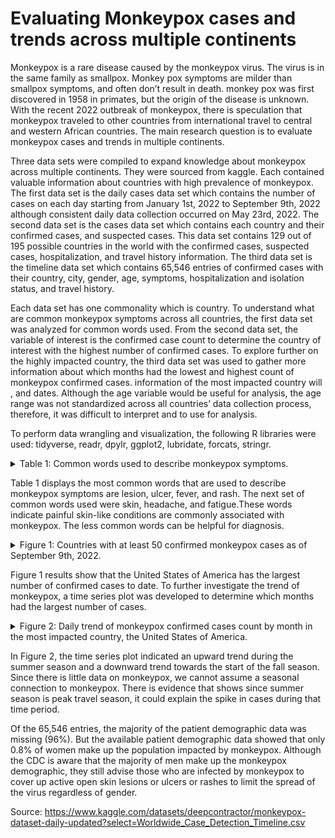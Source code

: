 # Evaluating Monkeypox cases and trends across multiple continents

Monkeypox is a rare disease caused by the monkeypox virus. The virus is in the same family as smallpox. Monkey pox symptoms are milder than smallpox symptoms, and often don’t result in death. monkey pox was first discovered in 1958 in primates, but the origin of the disease is unknown. With the recent 2022 outbreak of monkeypox, there is speculation that monkeypox traveled to other countries from international travel to central and western African countries. The main research question is to evaluate monkeypox cases and trends in multiple continents.

Three data sets were compiled to expand knowledge about monkeypox across multiple continents. They were sourced from kaggle. Each contained valuable information about countries with high prevalence of monkeypox. The first data set is the daily cases data set which contains the number of cases on each day starting from January 1st, 2022 to September 9th, 2022 although consistent daily data collection occurred on May 23rd, 2022. The second data set is the cases data set which contains each country and their confirmed cases, and suspected cases. This data set contains 129 out of 195 possible countries in the world with the confirmed cases, suspected cases, hospitalization, and travel history information. The third data set is the timeline data set which contains 65,546 entries of confirmed cases with their country, city, gender, age, symptoms, hospitalization and isolation status, and travel history.

Each data set has one commonality which is country. To understand what are common monkeypox symptoms across all countries, the first data set was analyzed for common words used. From the second data set, the variable of interest is the confirmed case count to determine the country of interest with the highest number of confirmed cases. To explore further on the highly impacted country, the third data set was used to gather more information about which months had the lowest and highest count of monkeypox confirmed cases. information of the most impacted country will , and dates. Although the age variable would be useful for analysis, the age range was not standardized across all countries’ data collection process, therefore, it was difficult to interpret and to use for analysis.

To perform data wrangling and visualization, the following R libraries were used: tidyverse, readr, dpylr, ggplot2, lubridate, forcats, stringr.


<details><summary>Table 1: Common words used to describe monkeypox symptoms.</summary>
<p>

![common_symp(cropped)](https://user-images.githubusercontent.com/73903035/193513696-c9faa8be-f109-48e1-bb20-c757f2aaaea0.jpg)


</p>
</details>


Table 1 displays the most common words that are used to describe monkeypox symptoms are lesion, ulcer, fever, and rash. The next set of common words used were skin, headache, and fatigue.These words indicate painful skin-like conditions are commonly associated with monkeypox. The less common words can be helpful for diagnosis.


<details><summary>Figure 1: Countries with at least 50 confirmed monkeypox cases as of September 9th, 2022.</summary>
<p>

![confirmed_cases](https://user-images.githubusercontent.com/73903035/193513316-c26bfb2a-8468-488e-b82b-8c08e4e1663a.png)


</p>
</details>


Figure 1 results show that the United States of America has the largest number of confirmed cases to date. To further investigate the trend of monkeypox, a time series plot was developed to determine which months had the largest number of cases.


<details><summary>Figure 2: Daily trend of monkeypox confirmed cases count by month in the most impacted country, the United States of America.</summary>
<p>

![dailycases](https://user-images.githubusercontent.com/73903035/193513708-1e0297a4-5a10-47aa-8bf8-45a9aeb27c94.png)


</p>
</details>


In Figure 2, the time series plot indicated an upward trend during the summer season and a downward trend towards the start of the fall season. Since there is little data on monkeypox, we cannot assume a seasonal connection to monkeypox. There is evidence that shows since summer season is peak travel season, it could explain the spike in cases during that time period.

Of the 65,546 entries, the majority of the patient demographic data was missing (96%). But the available patient demographic data showed that only 0.8% of women make up the population impacted by monkeypox. Although the CDC is aware that the majority of men make up the monkeypox demographic, they still advise those who are infected by monkeypox to cover up active open skin lesions or ulcers or rashes to limit the spread of the virus regardless of gender.

Source: https://www.kaggle.com/datasets/deepcontractor/monkeypox-dataset-daily-updated?select=Worldwide_Case_Detection_Timeline.csv
